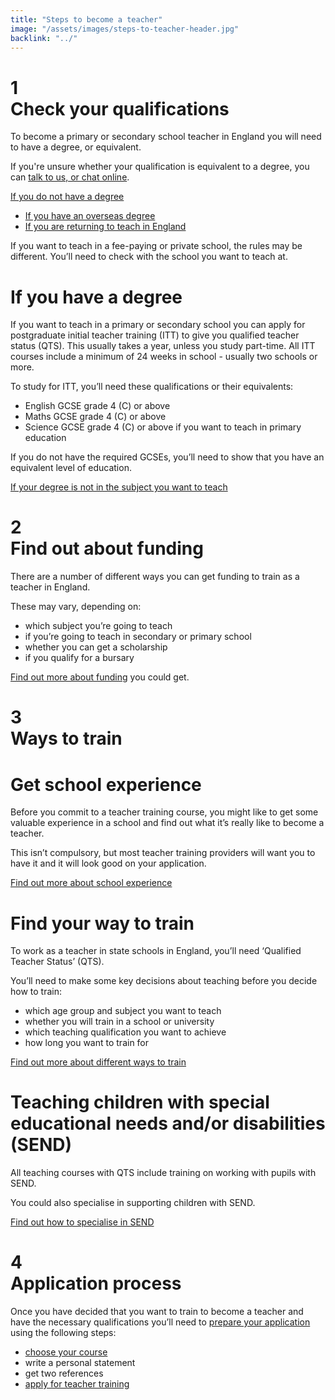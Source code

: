 ```yaml
---
title: "Steps to become a teacher"
image: "/assets/images/steps-to-teacher-header.jpg"
backlink: "../"
---
```


<div class="content__right">
</div>

<div class="content__left">
  
   <div data-controller="accordion">
    <div class="steps-header" id="step-1" data-action="click->accordion#toggle" data-target="accordion.header">
      <h1>
        <div class="steps-header__number"><span>1</span></div>
        Check your qualifications
        <i id="collapsable-icon-1" class="fas fa-chevron-up"></i>
      </h1>
    </div>
    <div id="collapsable-content-1" class="collapsable" data-target="accordion.content">
  
  <p class="content-alert">To become a primary or secondary school teacher in England you will need to have a degree, or equivalent.</p>

  <p>If you're unsure whether your qualification is equivalent to a degree, you can <a href="#talk-to-us">talk to us, or chat online</a>.</p> 

 <p>
    <a href="./if-you-need-to-get-the-right-qualifications#if-you-dont-have-a-degree">If you do not have a degree</a>
  </p>

  <ul>
  
  <li><a href="/international-candidates">If you have an overseas degree</a></li>
  <li><a href="/returning-to-teaching">If you are returning to teach in England</a></li>
  </ul>
  
 <p>If you want to teach in a fee-paying or private school, the rules may be different. You’ll need to check with the school you want to teach at.</p>
 
  <h1>If you have a degree</h1>
      <p>
        If you want to teach in a primary or secondary school you can apply for postgraduate initial teacher training (ITT) to give you qualified teacher status (QTS).  This usually takes a year, unless you study part-time.  All ITT courses include a minimum of 24 weeks in school - usually two schools or more.
      </p>
      <p>
        To study for ITT, you’ll need these qualifications or their equivalents:
      </p>
      
   <ul>
      <li>English GCSE grade 4 (C) or above</li>
      <li>Maths GCSE grade 4 (C) or above</li>
      <li>Science GCSE grade 4 (C) or above if you want to teach in primary education</li>
  </ul>
  
   <p>
        If you do not have the required GCSEs, you’ll need to show that you have an equivalent level of education.
      </p>
      <a href="./if-you-need-to-get-the-right-qualifications#if-your-degree-is-not-in-the-subject-you-want-to-teach">If your degree is not in the subject you want to teach</a>
    </div>
    <div class="steps-header" id="step-2" data-action="click->accordion#toggle" data-target="accordion.header">
      <h1>
        <div class="steps-header__number"><span>2</span></div>
        Find out about funding
        <i id="collapsable-icon-2" class="fas fa-chevron-up"></i>
      </h1>
    </div>
    <div id="collapsable-content-2" class="collapsable" data-target="accordion.content">
      <p>
        There are a number of different ways you can get funding to train as a teacher in England.  
      </p>
      <p>
        These may vary, depending on: 
      </p>
      <ul>
        <li><span>which subject you’re going to teach</span></li>
        <li><span>if you’re going to teach in secondary or primary school</span></li>
        <li><span>whether you can get a scholarship</span></li>
        <li><span>if you qualify for a bursary</span></li>
      </ul>
      <p>
        <a href="../funding-your-training/index">Find out more about funding</a> you could get. 
      </p>
    </div>
    <div class="steps-header" id="step-3" data-action="click->accordion#toggle" data-target="accordion.header">
      <h1>
        <div class="steps-header__number"><span>3</span></div>
        Ways to train
        <i id="collapsable-icon-3" class="fas fa-chevron-up"></i>
      </h1>
    </div>
    <div id="collapsable-content-3" class="collapsable" data-target="accordion.content">
    <h1>Get school experience</h1>
  <p>Before you commit to a teacher training course, you might like to get some valuable experience in a school and find out what it’s really like to become a teacher.</p>  
  <p>This isn’t compulsory, but most teacher training providers will want you to have it and it will look good on your application.</p>

  <a href="school-experience">Find out more about school experience</a>

  <h1>Find your way to train</h1>

  <p>To work as a teacher in state schools in England, you’ll need ‘Qualified Teacher Status’ (QTS).</p>

  <p>You’ll need to make some key decisions about teaching before you decide how to train:</p>

  <ul>
  <li><span>which age group and subject you want to teach</span></li>
  <li><span>whether you will train in a school or university</span></li>
  <li><span>which teaching qualification you want to achieve</span></li>
  <li><span>how long you want to train for</span></li>
  </ul>

  <a href="ways-to-train">Find out more about different ways to train</a>


  <h1>Teaching children with special educational needs and/or disabilities (SEND)</h1>
      <p>
        All teaching courses with QTS include training on working with pupils with SEND.
      </p>
      <p>
        You could also specialise in supporting children with SEND.
      </p>
      <a href="./choose-a-course-with-a-send-specialism">Find out how to specialise in SEND</a>
    </div>
    <div class="steps-header" id="step-4" data-action="click->accordion#toggle" data-target="accordion.header">
      <h1>
        <div class="steps-header__number"><span>4</span></div>
        Application process
        <i id="collapsable-icon-4" class="fas fa-chevron-up"></i>
      </h1>
    </div>
    <div id="collapsable-content-4" class="collapsable" data-target="accordion.content">
      <p>
        Once you have decided that you want to train to become a teacher and have the necessary qualifications you’ll need to 
        <a href="https://qa.apply-for-teacher-training.education.gov.uk/candidate" target="_blank">prepare your application</a> using the following steps:
      </p>
      <ul>
        <li><span><a href="https://www.gov.uk/find-postgraduate-teacher-training-courses">choose your course</a></span></li>
        <li><span>write a personal statement</span></li>
        <li><span>get two references</span></li>
        <li><span><a href="https://qa.apply-for-teacher-training.education.gov.uk/candidate" target="_blank">apply for teacher training</a></span></li>
      </ul>
    </div>
  </div>
</div>


